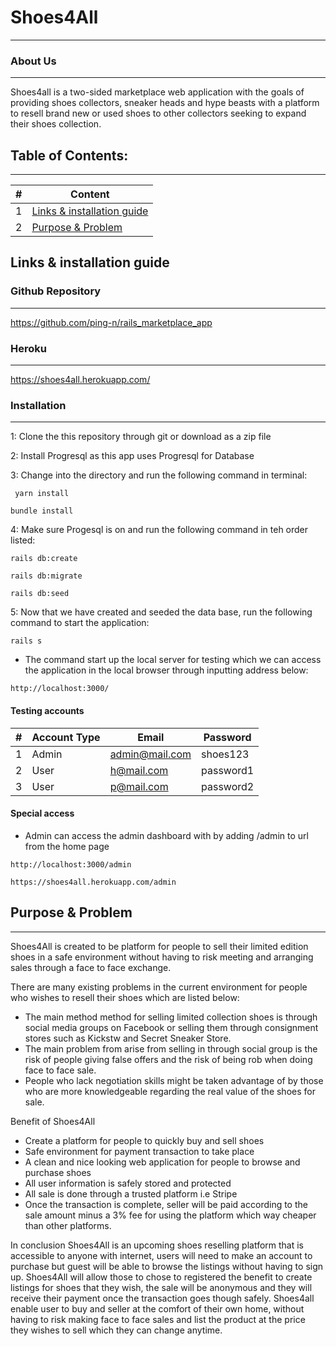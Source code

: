 # Shoes4All
---
### About Us
---
Shoes4all is a two-sided marketplace web application with the goals of providing shoes collectors, sneaker heads and hype beasts with a platform to resell brand new or used shoes to other collectors seeking to expand their shoes collection.

## Table of Contents:
---
| #   | Content                                                  |
| --- | -------------------------------------------------------- |
| 1   | [Links & installation guide](#links--installation-guide) |
| 2   | [Purpose & Problem](#purpose--problem)                   |


## Links & installation guide 

### Github Repository
----
https://github.com/ping-n/rails_marketplace_app

### Heroku
---
https://shoes4all.herokuapp.com/

### Installation
---
1: Clone the this repository through git or download as a zip file

2: Install Progresql as this app uses Progresql for Database

3: Change into the directory and run the following command in terminal:

```
 yarn install
 ```

```
bundle install
```

4: Make sure Progesql is on and run the following command in teh order listed:

```
rails db:create

rails db:migrate

rails db:seed
```
5: Now that we have created and seeded the data base, run the following command to start the application:

```
rails s 
```
- The command start up the local server for testing which we can access the application in the local browser through inputting address below:
```
http://localhost:3000/
```

#### Testing accounts

| #   | Account Type | Email          | Password  |
| --- | ------------ | -------------- | --------- |
| 1   | Admin        | admin@mail.com | shoes123  |
| 2   | User         | h@mail.com     | password1 |
| 3   | User         | p@mail.com     | password2 |

#### Special access
- Admin can access the admin dashboard with by adding /admin to url from the home page
```
http://localhost:3000/admin

https://shoes4all.herokuapp.com/admin
```

## Purpose & Problem
---
Shoes4All is created to be platform for people to sell their limited edition shoes in a safe environment without having to risk meeting and arranging sales through a face to face exchange.

There are many existing problems in the current environment for people who wishes to resell their shoes which are listed below:
  - The main method method for selling limited collection shoes is through social media groups on Facebook or selling them through consignment stores such as Kickstw and Secret Sneaker Store.
  - The main problem from arise from selling in through social group is the risk of people giving false offers and the risk of being rob when doing face to face sale.
  - People who lack negotiation skills might be taken advantage of by those who are more knowledgeable regarding the real value of the shoes for sale.

Benefit of Shoes4All
  - Create a platform for people to quickly buy and sell shoes
  - Safe environment for payment transaction to take place
  - A clean and nice looking web application for people to browse and purchase shoes
  - All user information is safely stored and protected
  - All sale is done through a trusted platform i.e Stripe
  - Once the transaction is complete, seller will be paid according to the sale amount minus a 3% fee for using the platform which way cheaper than other platforms.

In conclusion Shoes4All is an upcoming shoes reselling platform that is accessible to anyone with internet, users will need to make an account to purchase but guest will be able to browse the listings
without having to sign up. Shoes4All will allow those to chose to registered the benefit to create listings for shoes that they wish, the sale will be anonymous and they will receive their payment once
the transaction goes though safely. Shoes4all enable user to buy and seller at the comfort of their own home, without having to risk making face to face sales and list the product at the price they wishes
to sell which they can change anytime.